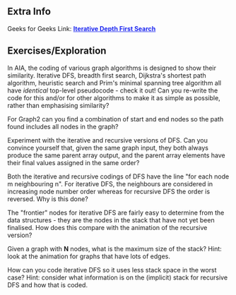 <style>
a:link {
    color: #1e28f0;
}
a:visited{
    color: #3c1478;
}
a:hover{
    color: #1e288c;
}
</style>

## Extra Info


Geeks for Geeks Link: [**Iterative Depth First Search**][G4GLink]


[G4GLink]: https://www.geeksforgeeks.org/iterative-depth-first-traversal/

## Exercises/Exploration

In AIA, the coding of various graph algorithms is designed to show
their similarity. Iterative DFS, breadth first search, Dijkstra's
shortest path algorithm, heuristic search and Prim's minimal spanning
tree algorithm all have *identical* top-level pseudocode - check it out!
Can you re-write the code for this and/or for other algorithms to make
it as simple as possible, rather than emphasising similarity?

For Graph2 can you find a combination of start and end nodes so the path
found includes all nodes in the graph?

Experiment with the iterative and recursive versions of DFS. Can you
convince yourself that, given the same graph input, they both always
produce the same parent array output, and the parent array elements have
their final values assigned in the same order?

Both the iterative and recursive codings of DFS have the line "for each
node m neighbouring n". For iterative DFS, the neighbours are considered
in increasing node number order whereas for recursive DFS the order is
reversed. Why is this done?

The "frontier" nodes for iterative DFS are fairly easy to determine
from the data structures - they are the nodes in the stack that have not
yet been finalised.  How does this compare with the animation of the
recursive version?

Given a graph with **N** nodes, what is the maximum size of the stack?
Hint: look at the animation for graphs that have lots of edges.

How can you code iterative DFS so it uses less stack space in the worst
case?  Hint: consider what information is on the (implicit) stack for
recursive DFS and how that is coded.


